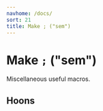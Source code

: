 ```yaml
---
navhome: /docs/
sort: 21
title: Make ; ("sem")
---
```


# Make `;` ("sem")

Miscellaneous useful macros.

## Hoons

<list dataPreview="true" className="runes"></list>
